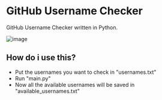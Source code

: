 # GitHub Username Checker
GitHub Username Checker written in Python.

![image](https://cdn.upload.systems/uploads/Bj5qmQY7.png)

## How do i use this?
-  Put the usernames you want to check in "usernames.txt"
-  Run "main.py"
-  Now all the available usernames will be saved in "available_usernames.txt"
